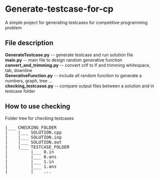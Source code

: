 # Generate-testcase-for-cp
A simple project for generating testcases for competitive programming problem  
## File description  
**GenerateTestcase.py** -- generate testcase and run solution file    
**main.py** -- main file to design random generative function  
**convert_and_trimming.py** -- convert crlf to lf and trimming whitespace, tab, downline  
**GenerativeFunction.py** -- include all random function to generate a numbers, graph, tree ...  
**checking_testcasse.py** -- compare output files between a solution and in testcase folder    
## How to use checking
Folder tree for checking testcases  
<pre>
|___ CHECKING_FOLDER  
|    |___ SOLUTION.cpp  
|    |___ SOLUTION.inp  
|    |___ SOLUTION.out  
|    |___ TESTCASE_FOLDER  
|         |___ 0.in  
|         |___ 0.ans  
|         |___ 1.in  
|         |___ 1.ans  
|         |___ ...  
</pre>
